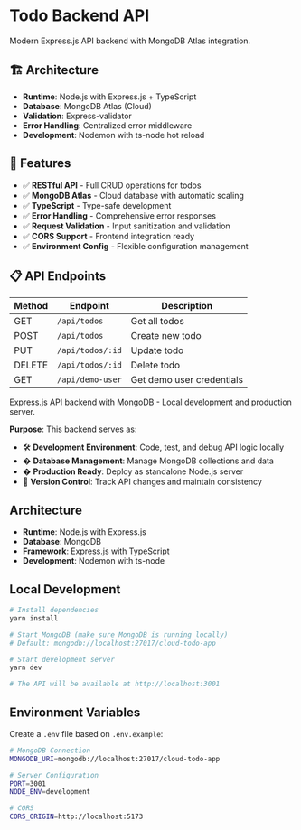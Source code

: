 # Todo Backend API

Modern Express.js API backend with MongoDB Atlas integration.

## 🏗️ Architecture

- **Runtime**: Node.js with Express.js + TypeScript
- **Database**: MongoDB Atlas (Cloud)
- **Validation**: Express-validator
- **Error Handling**: Centralized error middleware
- **Development**: Nodemon with ts-node hot reload

## 🚀 Features

- ✅ **RESTful API** - Full CRUD operations for todos
- ✅ **MongoDB Atlas** - Cloud database with automatic scaling
- ✅ **TypeScript** - Type-safe development
- ✅ **Error Handling** - Comprehensive error responses
- ✅ **Request Validation** - Input sanitization and validation
- ✅ **CORS Support** - Frontend integration ready
- ✅ **Environment Config** - Flexible configuration management

## 📋 API Endpoints

| Method | Endpoint | Description |
|--------|----------|-------------|
| GET | `/api/todos` | Get all todos |
| POST | `/api/todos` | Create new todo |
| PUT | `/api/todos/:id` | Update todo |
| DELETE | `/api/todos/:id` | Delete todo |
| GET | `/api/demo-user` | Get demo user credentials |

Express.js API backend with MongoDB - Local development and production server.

**Purpose**: This backend serves as:
- 🛠️ **Development Environment**: Code, test, and debug API logic locally
- �️ **Database Management**: Manage MongoDB collections and data
- � **Production Ready**: Deploy as standalone Node.js server
- 🔄 **Version Control**: Track API changes and maintain consistency

## Architecture

- **Runtime**: Node.js with Express.js
- **Database**: MongoDB
- **Framework**: Express.js with TypeScript
- **Development**: Nodemon with ts-node

## Local Development

```bash
# Install dependencies
yarn install

# Start MongoDB (make sure MongoDB is running locally)
# Default: mongodb://localhost:27017/cloud-todo-app

# Start development server
yarn dev

# The API will be available at http://localhost:3001
```

## Environment Variables

Create a `.env` file based on `.env.example`:

```bash
# MongoDB Connection
MONGODB_URI=mongodb://localhost:27017/cloud-todo-app

# Server Configuration
PORT=3001
NODE_ENV=development

# CORS
CORS_ORIGIN=http://localhost:5173
```